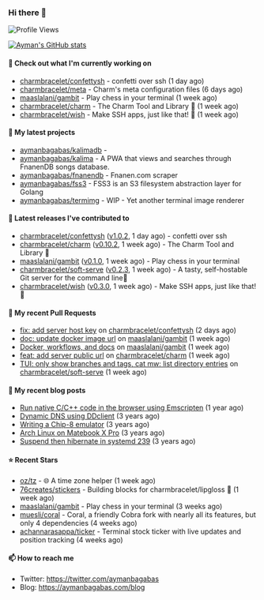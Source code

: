 ### Hi there 👋

![Profile Views](https://komarev.com/ghpvc/?username=aymanbagabas&label=PROFILE+VIEWS)

[![Ayman's GitHub stats](https://github-readme-stats.vercel.app/api?username=aymanbagabas&count_private=true&show_icons=true)](https://github.com/anuraghazra/github-readme-stats)

#### 👷 Check out what I'm currently working on

- [charmbracelet/confettysh](https://github.com/charmbracelet/confettysh) - confetti over ssh (1 day ago)
- [charmbracelet/meta](https://github.com/charmbracelet/meta) - Charm&#39;s meta configuration files (6 days ago)
- [maaslalani/gambit](https://github.com/maaslalani/gambit) - Play chess in your terminal (1 week ago)
- [charmbracelet/charm](https://github.com/charmbracelet/charm) - The Charm Tool and Library 🌟 (1 week ago)
- [charmbracelet/wish](https://github.com/charmbracelet/wish) - Make SSH apps, just like that! 💫 (1 week ago)

#### 🌱 My latest projects

- [aymanbagabas/kalimadb](https://github.com/aymanbagabas/kalimadb) - 
- [aymanbagabas/kalima](https://github.com/aymanbagabas/kalima) - A PWA that views and searches through FnanenDB songs database.
- [aymanbagabas/fnanendb](https://github.com/aymanbagabas/fnanendb) - Fnanen.com scraper
- [aymanbagabas/fss3](https://github.com/aymanbagabas/fss3) - FSS3 is an S3 filesystem abstraction layer for Golang
- [aymanbagabas/termimg](https://github.com/aymanbagabas/termimg) - WIP - Yet another terminal image renderer

#### 🔭 Latest releases I've contributed to

- [charmbracelet/confettysh](https://github.com/charmbracelet/confettysh) ([v1.0.2](https://github.com/charmbracelet/confettysh/releases/tag/v1.0.2), 1 day ago) - confetti over ssh
- [charmbracelet/charm](https://github.com/charmbracelet/charm) ([v0.10.2](https://github.com/charmbracelet/charm/releases/tag/v0.10.2), 1 week ago) - The Charm Tool and Library 🌟
- [maaslalani/gambit](https://github.com/maaslalani/gambit) ([v0.1.0](https://github.com/maaslalani/gambit/releases/tag/v0.1.0), 1 week ago) - Play chess in your terminal
- [charmbracelet/soft-serve](https://github.com/charmbracelet/soft-serve) ([v0.2.3](https://github.com/charmbracelet/soft-serve/releases/tag/v0.2.3), 1 week ago) - A tasty, self-hostable Git server for the command line🍦
- [charmbracelet/wish](https://github.com/charmbracelet/wish) ([v0.3.0](https://github.com/charmbracelet/wish/releases/tag/v0.3.0), 1 week ago) - Make SSH apps, just like that! 💫

#### 🔨 My recent Pull Requests

- [fix: add server host key](https://github.com/charmbracelet/confettysh/pull/6) on [charmbracelet/confettysh](https://github.com/charmbracelet/confettysh) (2 days ago)
- [doc: update docker image url](https://github.com/maaslalani/gambit/pull/7) on [maaslalani/gambit](https://github.com/maaslalani/gambit) (1 week ago)
- [Docker, workflows, and docs](https://github.com/maaslalani/gambit/pull/6) on [maaslalani/gambit](https://github.com/maaslalani/gambit) (1 week ago)
- [feat: add server public url](https://github.com/charmbracelet/charm/pull/89) on [charmbracelet/charm](https://github.com/charmbracelet/charm) (1 week ago)
- [TUI: only show branches and tags, cat mw: list directory entries](https://github.com/charmbracelet/soft-serve/pull/92) on [charmbracelet/soft-serve](https://github.com/charmbracelet/soft-serve) (1 week ago)

#### 📜 My recent blog posts

- [Run native C/C&#43;&#43; code in the browser using Emscripten](https://aymanbagabas.com/blog/2020/11/18/run-native-c-c&#43;&#43;-code-in-the-browser-using-emscripten.html) (1 year ago)
- [Dynamic DNS using DDclient](https://aymanbagabas.com/blog/2019/02/16/dynamic-dns-using-ddclient.html) (3 years ago)
- [Writing a Chip-8 emulator](https://aymanbagabas.com/blog/2018/09/17/chip-8-emulator.html) (3 years ago)
- [Arch Linux on Matebook X Pro](https://aymanbagabas.com/blog/2018/07/23/archlinux-on-matebook-x-pro.html) (3 years ago)
- [Suspend then hibernate in systemd 239](https://aymanbagabas.com/blog/2018/07/18/suspend-then-hibernate.html) (3 years ago)

#### ⭐ Recent Stars

- [oz/tz](https://github.com/oz/tz) - 🌐 A time zone helper (1 week ago)
- [76creates/stickers](https://github.com/76creates/stickers) - Building blocks for charmbracelet/lipgloss 👾 (1 week ago)
- [maaslalani/gambit](https://github.com/maaslalani/gambit) - Play chess in your terminal (3 weeks ago)
- [muesli/coral](https://github.com/muesli/coral) - Coral, a friendly Cobra fork with nearly all its features, but only 4 dependencies (4 weeks ago)
- [achannarasappa/ticker](https://github.com/achannarasappa/ticker) - Terminal stock ticker with live updates and position tracking (4 weeks ago)

#### 📫 How to reach me

- Twitter: https://twitter.com/aymanbagabas
- Blog: https://aymanbagabas.com/blog
